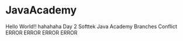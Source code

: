 # JavaAcademy
Hello World!!
hahahaha
Day 2 Softtek Java Academy
Branches
Conflict ERROR ERROR ERROR ERROR
